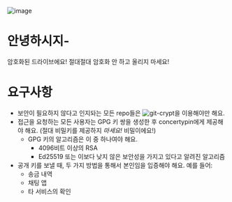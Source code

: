 ![image](https://github.com/euroka-privateshare/.github/assets/55056558/3d2816ed-772b-4a70-ae23-7082bfcb115b)
# 안녕하시지-
암호화된 드라이브에요! 절대절대 암호화 안 하고 올리지 마세요!
# 요구사항
- 보안이 필요하지 않다고 인지돠는 모든 repo들은 ![git-crypt](https://github.com/AGWA/git-crypt)을 이용해야만 해요.
- 접근을 요청하는 모든 사용자는 GPG 키 쌍을 생성한 후 concertypin에게 제공해야 해요. (절대 비밀키를 제공하지 *마세요!* 비밀이에요!)
  - GPG 키의 알고리즘은 이 중 하나여야 해요.
    - 4096비트 이상의 RSA
    - Ed25519 또는 이보다 낮지 않은 보안성을 가지고 있다고 알려진 알고리즘
- 공개 키를 보낼 때, 두 가지 방법을 통해서 본인임을 입증해야 해요. 예를 들어:
  - 송금 내역
  - 채팅 앱
  - 타 서비스의 확인
